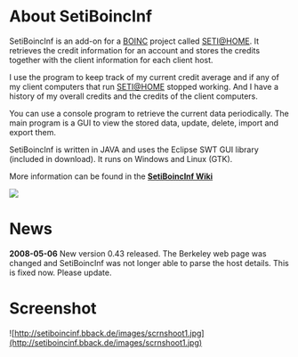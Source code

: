 # About SetiBoincInf #

SetiBoincInf is an add-on for a [BOINC](http://http://boinc.berkeley.edu/) project called [SETI@HOME](http://setiathome.berkeley.edu). It retrieves the credit information for an account and stores the credits together with the client information for each client host.

I use the program to keep track of my current credit average and if any of my client computers that run [SETI@HOME](http://setiathome.berkeley.edu) stopped working. And I have a history of my overall credits and the credits of the client computers.

You can use a console program to retrieve the current data periodically. The main program is a GUI to view the stored data, update, delete, import and export them.

SetiBoincInf is written in JAVA and uses the Eclipse SWT GUI library (included in download). It runs on Windows and Linux (GTK).

More information can be found in the **[SetiBoincInf Wiki](http://code.google.com/p/setiboincinf/wiki/SetiBoincInf)**


[![](http://www.ohloh.net/projects/10928/widgets/project_partner_badge.gif)](http://www.ohloh.net/projects/10928)

# News #

**2008-05-06** New version 0.43 released. The Berkeley web page was changed and SetiBoincInf was not longer able to parse the host details. This is fixed now. Please update.

# Screenshot #

![http://setiboincinf.bback.de/images/scrnshoot1.jpg](http://setiboincinf.bback.de/images/scrnshoot1.jpg)